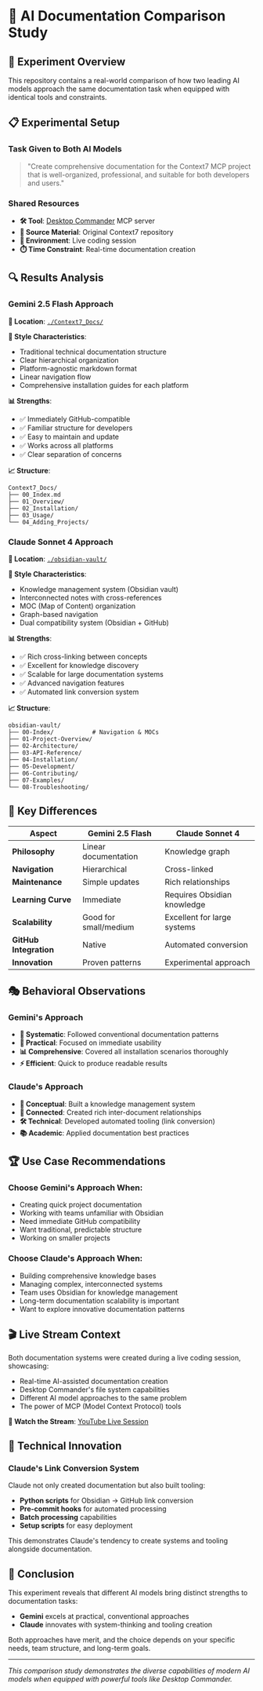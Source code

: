 # 🤖 AI Documentation Comparison Study

## 🎯 Experiment Overview

This repository contains a real-world comparison of how two leading AI models approach the same documentation task when equipped with identical tools and constraints.

## 📋 Experimental Setup

### Task Given to Both AI Models
> "Create comprehensive documentation for the Context7 MCP project that is well-organized, professional, and suitable for both developers and users."

### Shared Resources
- **🛠️ Tool**: [Desktop Commander](https://desktopcommander.app/) MCP server
- **📁 Source Material**: Original Context7 repository
- **🎥 Environment**: Live coding session
- **⏱️ Time Constraint**: Real-time documentation creation

## 🔍 Results Analysis

### Gemini 2.5 Flash Approach
**📂 Location**: [`./Context7_Docs/`](./Context7_Docs/)

**🎨 Style Characteristics**:
- Traditional technical documentation structure
- Clear hierarchical organization
- Platform-agnostic markdown format
- Linear navigation flow
- Comprehensive installation guides for each platform

**📊 Strengths**:
- ✅ Immediately GitHub-compatible
- ✅ Familiar structure for developers
- ✅ Easy to maintain and update
- ✅ Works across all platforms
- ✅ Clear separation of concerns

**📈 Structure**:
```
Context7_Docs/
├── 00_Index.md
├── 01_Overview/
├── 02_Installation/
├── 03_Usage/
└── 04_Adding_Projects/
```

### Claude Sonnet 4 Approach  
**📂 Location**: [`./obsidian-vault/`](./obsidian-vault/)

**🎨 Style Characteristics**:
- Knowledge management system (Obsidian vault)
- Interconnected notes with cross-references
- MOC (Map of Content) organization
- Graph-based navigation
- Dual compatibility system (Obsidian + GitHub)

**📊 Strengths**:
- ✅ Rich cross-linking between concepts
- ✅ Excellent for knowledge discovery
- ✅ Scalable for large documentation systems
- ✅ Advanced navigation features
- ✅ Automated link conversion system

**📈 Structure**:
```
obsidian-vault/
├── 00-Index/           # Navigation & MOCs
├── 01-Project-Overview/
├── 02-Architecture/
├── 03-API-Reference/
├── 04-Installation/
├── 05-Development/
├── 06-Contributing/
├── 07-Examples/
└── 08-Troubleshooting/
```

## 🤔 Key Differences

| Aspect | Gemini 2.5 Flash | Claude Sonnet 4 |
|--------|------------------|-----------------|
| **Philosophy** | Linear documentation | Knowledge graph |
| **Navigation** | Hierarchical | Cross-linked |
| **Maintenance** | Simple updates | Rich relationships |
| **Learning Curve** | Immediate | Requires Obsidian knowledge |
| **Scalability** | Good for small/medium | Excellent for large systems |
| **GitHub Integration** | Native | Automated conversion |
| **Innovation** | Proven patterns | Experimental approach |

## 🎭 Behavioral Observations

### Gemini's Approach
- **📝 Systematic**: Followed conventional documentation patterns
- **🎯 Practical**: Focused on immediate usability
- **📊 Comprehensive**: Covered all installation scenarios thoroughly
- **⚡ Efficient**: Quick to produce readable results

### Claude's Approach  
- **🧠 Conceptual**: Built a knowledge management system
- **🔗 Connected**: Created rich inter-document relationships
- **🛠️ Technical**: Developed automated tooling (link conversion)
- **📚 Academic**: Applied documentation best practices

## 🏆 Use Case Recommendations

### Choose Gemini's Approach When:
- Creating quick project documentation
- Working with teams unfamiliar with Obsidian
- Need immediate GitHub compatibility
- Want traditional, predictable structure
- Working on smaller projects

### Choose Claude's Approach When:
- Building comprehensive knowledge bases
- Managing complex, interconnected systems
- Team uses Obsidian for knowledge management
- Long-term documentation scalability is important
- Want to explore innovative documentation patterns

## 🎬 Live Stream Context

Both documentation systems were created during a live coding session, showcasing:
- Real-time AI-assisted documentation creation
- Desktop Commander's file system capabilities
- Different AI model approaches to the same problem
- The power of MCP (Model Context Protocol) tools

**🔗 Watch the Stream**: [YouTube Live Session](https://www.youtube.com/live/523coCdL8ZI)

## 🚀 Technical Innovation

### Claude's Link Conversion System
Claude not only created documentation but also built tooling:
- **Python scripts** for Obsidian → GitHub link conversion
- **Pre-commit hooks** for automated processing
- **Batch processing** capabilities
- **Setup scripts** for easy deployment

This demonstrates Claude's tendency to create systems and tooling alongside documentation.

## 📝 Conclusion

This experiment reveals that different AI models bring distinct strengths to documentation tasks:

- **Gemini** excels at practical, conventional approaches
- **Claude** innovates with system-thinking and tooling creation

Both approaches have merit, and the choice depends on your specific needs, team structure, and long-term goals.

---

*This comparison study demonstrates the diverse capabilities of modern AI models when equipped with powerful tools like Desktop Commander.*